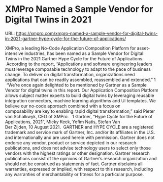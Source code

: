 # XMPro Named a Sample Vendor for Digital Twins in 2021

URL: https://xmpro.com/xmpro-named-a-sample-vendor-for-digital-twins-in-2021-gartner-hype-cycle-for-the-future-of-applications/

XMPro, a leading No-Code Application Composition Platform for asset-intensive industries, has been named as a Sample Vendor for Digital Twins in the 2021 Gartner Hype Cycle for the Future of Applications.  
 According to the report, “Applications and software engineering leaders must leverage composable technology to adapt to the pace of business change. To deliver on digital transformation, organizations need applications that can be readily assembled, reassembled and extended.” 1  
 “We’re once again delighted to be mentioned by Gartner as a Sample Vendor for digital twins in this report. Our Application Composition Platform allows subject matter experts to build digital twins by leveraging reusable integration connectors, machine learning algorithms and UI templates. We believe our no-code approach combined with a focus on composability are key to enabling rapid digital transformation,” said Pieter van Schalkwyk, CEO of XMPro. 
 1 Gartner, “Hype Cycle for the Future of Applications, 2021”, Micky Keck, Yefim Natis, Stefan Van Der Zijden, 10 August 2021. 
GARTNER and HYPE CYCLE are a registered trademark and service mark of Gartner, Inc. and/or its affiliates in the U.S. and internationally and are used herein with permission. Gartner does not endorse any vendor, product or service depicted in our research publications, and does not advise technology users to select only those vendors with the highest ratings or other designation. Gartner research publications consist of the opinions of Gartner’s research organization and should not be construed as statements of fact. Gartner disclaims all warranties, expressed or implied, with respect to this research, including any warranties of merchantability or fitness for a particular purpose. 